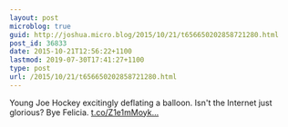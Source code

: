 ```yaml
---
layout: post
microblog: true
guid: http://joshua.micro.blog/2015/10/21/t656650202858721280.html
post_id: 36833
date: 2015-10-21T12:56:22+1100
lastmod: 2019-07-30T17:41:27+1100
type: post
url: /2015/10/21/t656650202858721280.html
---
```

Young Joe Hockey excitingly deflating a balloon. Isn't the Internet just glorious? Bye Felicia. [t.co/Z1e1mMoyk...](https://t.co/Z1e1mMoykg)
